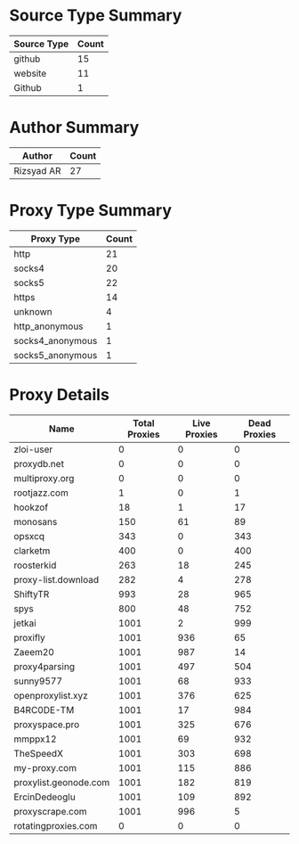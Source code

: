 # Source Type Summary

| Source Type | Count |
|-------------|-------|
| github | 15 |
| website | 11 |
| Github | 1 |


# Author Summary

| Author | Count |
|--------|-------|
| Rizsyad AR | 27 |


# Proxy Type Summary

| Proxy Type | Count |
|------------|-------|
| http | 21 |
| socks4 | 20 |
| socks5 | 22 |
| https | 14 |
| unknown | 4 |
| http_anonymous | 1 |
| socks4_anonymous | 1 |
| socks5_anonymous | 1 |


# Proxy Details

| Name | Total Proxies | Live Proxies | Dead Proxies |
|------|---------------|--------------|---------------|
| zloi-user | 0 | 0 | 0 |
| proxydb.net | 0 | 0 | 0 |
| multiproxy.org | 0 | 0 | 0 |
| rootjazz.com | 1 | 0 | 1 |
| hookzof | 18 | 1 | 17 |
| monosans | 150 | 61 | 89 |
| opsxcq | 343 | 0 | 343 |
| clarketm | 400 | 0 | 400 |
| roosterkid | 263 | 18 | 245 |
| proxy-list.download | 282 | 4 | 278 |
| ShiftyTR | 993 | 28 | 965 |
| spys | 800 | 48 | 752 |
| jetkai | 1001 | 2 | 999 |
| proxifly | 1001 | 936 | 65 |
| Zaeem20 | 1001 | 987 | 14 |
| proxy4parsing | 1001 | 497 | 504 |
| sunny9577 | 1001 | 68 | 933 |
| openproxylist.xyz | 1001 | 376 | 625 |
| B4RC0DE-TM | 1001 | 17 | 984 |
| proxyspace.pro | 1001 | 325 | 676 |
| mmppx12 | 1001 | 69 | 932 |
| TheSpeedX | 1001 | 303 | 698 |
| my-proxy.com | 1001 | 115 | 886 |
| proxylist.geonode.com | 1001 | 182 | 819 |
| ErcinDedeoglu | 1001 | 109 | 892 |
| proxyscrape.com | 1001 | 996 | 5 |
| rotatingproxies.com | 0 | 0 | 0 |

